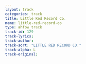 ```yaml
---
layout: track
categories: track
title: Little Red Record Co.
name: little-red-record-co
type: ahfow_track
track-id: 129
track-lyrics: 
track-author: 
track-sort: "LITTLE RED RECORD CO."
track-alpha: L
track-original: 
---
```

